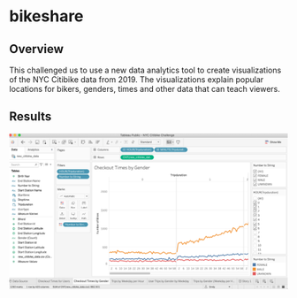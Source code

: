 # bikeshare
## Overview
This challenged us to use a new data analytics tool to create visualizations of the NYC Citibike data from 2019. The visualizations explain popular locations for bikers, genders, times and other data that can teach viewers.
## Results
![Checkout Times be Gender](https://github.com/rindneremily/bikeshare/blob/main/images/Checkout%20Times%20by%20Gender.png)
